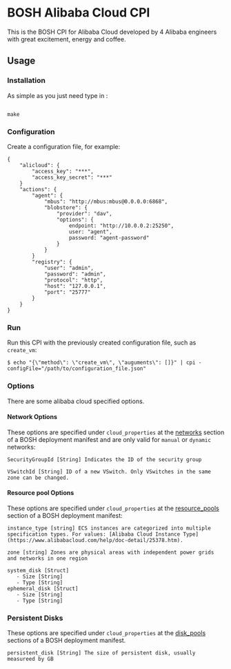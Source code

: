 # BOSH Alibaba Cloud CPI

This is the BOSH CPI for Alibaba Cloud developed by 4 Alibaba engineers with great excitement, energy and coffee.

## Usage

### Installation

As simple as you just need type in :

```

make

```

### Configuration

Create a configuration file, for example:

```
{
    "alicloud": {
        "access_key": "***",
        "access_key_secret": "***"
    }
    "actions": {
        "agent": {
            "mbus": "http://mbus:mbus@0.0.0.0:6868",
            "blobstore": {
                "provider": "dav",
                "options": {
                    endpoint: "http://10.0.0.2:25250",
                    user: "agent",
                    password: "agent-password"
                }
            }
        }
        "registry": {
            "user": "admin",
            "password": "admin",
            "protocol": "http",
            "host": "127.0.0.1",
            "port": "25777"
        }
    }
}
```

### Run

Run this CPI with the previously created configuration file, such as `create_vm`:

```
$ echo "{\"method\": \"create_vm\", \"auguments\": []}" | cpi -configFile="/path/to/configuration_file.json"
```

### Options

There are some alibaba cloud specified options.

#### Network Options

These options are specified under `cloud_properties` at the [networks](http://bosh.io/docs/networks.html) section of a BOSH deployment manifest and are only valid for `manual` or `dynamic` networks:


```
SecurityGroupId [String] Indicates the ID of the security group

VSwitchId [String] ID of a new VSwitch. Only VSwitches in the same zone can be changed.
```

#### Resource pool Options

These options are specified under `cloud_properties` at the [resource_pools](http://bosh.io/docs/deployment-basics.html#resource-pools) section of a BOSH deployment manifest:

```
instance_type [string] ECS instances are categorized into multiple specification types. For values: [Alibaba Cloud Instance Type](https://www.alibabacloud.com/help/doc-detail/25378.htm).

zone [string] Zones are physical areas with independent power grids and networks in one region

system_disk [Struct]
   - Size [String]
   - Type [String]
ephemeral_disk [Struct]
   - Size [String]
   - Type [String]
```

### Persistent Disks

These options are specified under `cloud_properties` at the [disk_pools](http://bosh.io/docs/persistent-disks.html#persistent-disk-pool) sections of a BOSH deployment manifest.

```
persistent_disk [String] The size of persistent disk, usually measureed by GB
```


